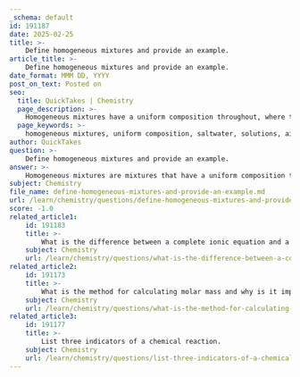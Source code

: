 ```yaml
---
_schema: default
id: 191187
date: 2025-02-25
title: >-
    Define homogeneous mixtures and provide an example.
article_title: >-
    Define homogeneous mixtures and provide an example.
date_format: MMM DD, YYYY
post_on_text: Posted on
seo:
  title: QuickTakes | Chemistry
  page_description: >-
    Homogeneous mixtures have a uniform composition throughout, where the individual components are not distinguishable. An example is saltwater, a solution of salt dissolved in water.
  page_keywords: >-
    homogeneous mixtures, uniform composition, saltwater, solutions, air, vinegar, alloys, mixtures, distinguishable components, sodium chloride, phase, evenly distributed
author: QuickTakes
question: >-
    Define homogeneous mixtures and provide an example.
answer: >-
    Homogeneous mixtures are mixtures that have a uniform composition throughout, meaning that the individual components are not distinguishable from one another. In a homogeneous mixture, the different substances are evenly distributed, and any sample taken from the mixture will have the same composition as any other sample.\n\nAn example of a homogeneous mixture is saltwater. In this case, when salt (sodium chloride) is completely dissolved in water, it creates a uniform solution where the salt ions are evenly distributed throughout the water. This uniformity means that you cannot see the individual salt particles, and the solution appears as a single phase.\n\nOther examples of homogeneous mixtures include air (a mixture of gases), vinegar (a solution of acetic acid in water), and alloys like bronze (a mixture of copper and tin).
subject: Chemistry
file_name: define-homogeneous-mixtures-and-provide-an-example.md
url: /learn/chemistry/questions/define-homogeneous-mixtures-and-provide-an-example
score: -1.0
related_article1:
    id: 191183
    title: >-
        What is the difference between a complete ionic equation and a net ionic equation?
    subject: Chemistry
    url: /learn/chemistry/questions/what-is-the-difference-between-a-complete-ionic-equation-and-a-net-ionic-equation
related_article2:
    id: 191173
    title: >-
        What is the method for calculating molar mass and why is it important?
    subject: Chemistry
    url: /learn/chemistry/questions/what-is-the-method-for-calculating-molar-mass-and-why-is-it-important
related_article3:
    id: 191177
    title: >-
        List three indicators of a chemical reaction.
    subject: Chemistry
    url: /learn/chemistry/questions/list-three-indicators-of-a-chemical-reaction
---
```


&nbsp;